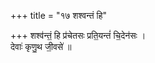+++
title = "१७ शश्वन्तं हि"

+++
शश्व॑न्तं॒ हि प्र॑चेतसः प्रति॒यन्तं॑ चि॒देन॑सः ।  
देवाः॑ कृणु॒थ जी॒वसे॑ ॥